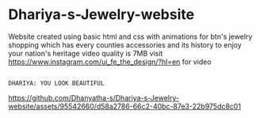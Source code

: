 # Dhariya-s-Jewelry-website

Website created using basic html and css with animations for btn's 
jewelry shopping which has every counties accessories and its history to enjoy your nation's heritage
video quality is 7MB
visit https://www.instagram.com/ui_fe_the_design/?hl=en for video

                                                                    DHARIYA: YOU LOOK BEAUTIFUL
https://github.com/Dhanyatha-s/Dhariya-s-Jewelry-website/assets/95542660/d58a2786-66c2-40bc-87e3-22b975dc8c01



